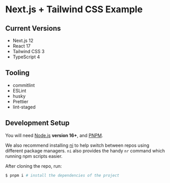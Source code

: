 # Next.js + Tailwind CSS Example

## Current Versions

- Next.js 12
- React 17
- Tailwind CSS 3
- TypeScript 4

## Tooling

- commitlint
- ESLint
- husky
- Prettier
- lint-staged

## Development Setup

You will need [Node.js](https://nodejs.org) **version 16+**, and [PNPM](https://pnpm.io).

We also recommend installing [ni](https://github.com/antfu/ni) to help switch between repos using different package managers. `ni` also provides the handy `nr` command which running npm scripts easier.

After cloning the repo, run:

```bash
$ pnpm i # install the dependencies of the project
```
